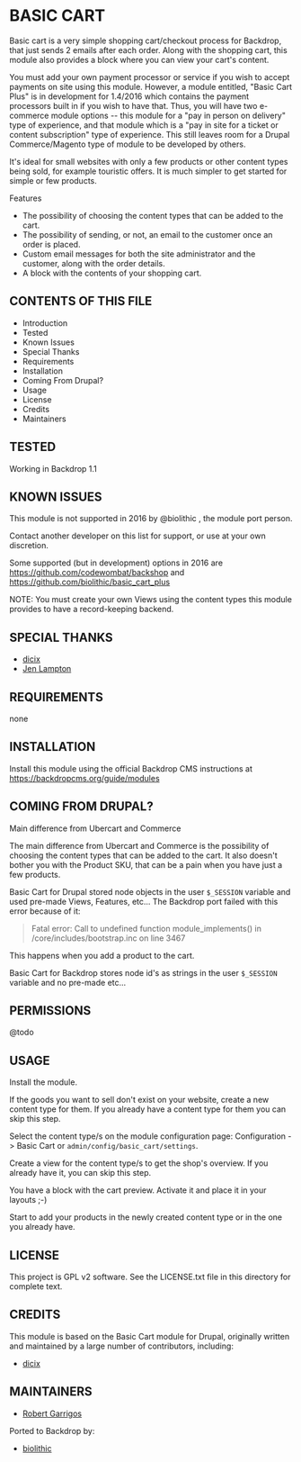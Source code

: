 BASIC CART
===================

Basic cart is a very simple shopping cart/checkout process for Backdrop, that
just sends 2 emails after each order. Along with the shopping cart, this module
also provides a block where you can view your cart's content.

You must add your own payment processor or service if you wish to accept
payments on site using this module. However, a module entitled, "Basic Cart
Plus" is in development for 1.4/2016 which contains the payment processors built
in if you wish to have that. Thus, you will have two e-commerce module options
-- this module for a "pay in person on delivery" type of experience, and that
module which is a "pay in site for a ticket or content subscription" type of
experience. This still leaves room for a Drupal Commerce/Magento type of module
to be developed by others.

It's ideal for small websites with only a few products or other content types
being sold, for example touristic offers. It is much simpler to get started for
simple or few products.

Features

* The possibility of choosing the content types that can be added to the cart.
* The possibility of sending, or not, an email to the customer once an order is
  placed.
* Custom email messages for both the site administrator and the customer, along
  with the order details.
* A block with the contents of your shopping cart.

CONTENTS OF THIS FILE
---------------------

- Introduction
- Tested
- Known Issues
- Special Thanks
- Requirements
- Installation
- Coming From Drupal?
- Usage
- License
- Credits
- Maintainers

TESTED
-----

Working in Backdrop 1.1

KNOWN ISSUES
---------------------

This module is not supported in 2016 by @biolithic , the module port person.

Contact another developer on this list for support, or use at your own
discretion.

Some supported (but in development) options in 2016 are
https://github.com/codewombat/backshop and
https://github.com/biolithic/basic_cart_plus

NOTE: You must create your own Views using the content types this module
provides to have a record-keeping backend.

SPECIAL THANKS
--------------

- [dicix](https://www.drupal.org/u/dicix)
- [Jen Lampton](https://www.drupal.org/u/jenlampton)

REQUIREMENTS
------------

none

INSTALLATION
------------

Install this module using the official Backdrop CMS instructions at
https://backdropcms.org/guide/modules


COMING FROM DRUPAL?
-------------------

Main difference from Ubercart and Commerce

The main difference from Ubercart and Commerce is the possibility of choosing
the content types that can be added to the cart. It also doesn't bother you with
the Product SKU, that can be a pain when you have just a few products.

Basic Cart for Drupal stored node objects in the user `$_SESSION` variable and
used pre-made Views, Features, etc... The Backdrop port failed with this error
because of it:

> Fatal error: Call to undefined function module_implements() in
> /core/includes/bootstrap.inc on line 3467

This happens when you add a product to the cart.

Basic Cart for Backdrop stores node id's as strings in the user `$_SESSION`
variable and no pre-made etc...

PERMISSIONS
------------

@todo


USAGE
-----

Install the module.

If the goods you want to sell don't exist on your website, create a new content
type for them. If you already have a content type for them you can skip this
step.

Select the content type/s on the module configuration page: Configuration ->
Basic Cart or `admin/config/basic_cart/settings`.

Create a view for the content type/s to get the shop's overview. If you already
have it, you can skip this step.

You have a block with the cart preview. Activate it and place it in your
layouts ;-)

Start to add your products in the newly created content type or in the one you
already have.

LICENSE
-------

This project is GPL v2 software. See the LICENSE.txt file in this directory for
complete text.

CREDITS
-----------

This module is based on the Basic Cart module for Drupal, originally written and
maintained by a large number of contributors, including:

- [dicix](https://www.drupal.org/u/dicix)

MAINTAINERS
-----------

- [Robert Garrigos](https://github.com/robertgarrigos)

Ported to Backdrop by:

- [biolithic](https://github.com/biolithic)
